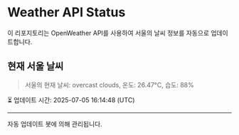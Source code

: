 
# Weather API Status

이 리포지토리는 OpenWeather API를 사용하여 서울의 날씨 정보를 자동으로 업데이트합니다.

## 현재 서울 날씨
> 서울의 현재 날씨: overcast clouds, 온도: 26.47°C, 습도: 88%

⏳ 업데이트 시간: 2025-07-05 16:14:48 (UTC)

---
자동 업데이트 봇에 의해 관리됩니다.
